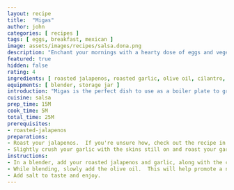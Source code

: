 ```yaml
---
layout: recipe
title:  "Migas"
author: john
categories: [ recipes ]
tags: [ eggs, breakfast, mexican ]
image: assets/images/recipes/salsa.dona.png
description: "Enchant your mornings with a hearty dose of eggs and vegetables combined onto a glorious plate of Migas that are ready for feasting."
featured: true
hidden: false
rating: 4
ingredients: [ roasted jalapenos, roasted garlic, olive oil, cilantro, salt, lime ]
equipments: [ blender, storage jar ]
introduction: "Migas is the perfect dish to use as a boiler plate to greatness.  Whether you're using fresh ingredients or left over ones, this recipe never fails to inspire taste."
cuisine: salsa
prep_time: 15M
cook_time: 5M
total_time: 25M
prerequisites:
- roasted-jalapenos
preparations:
- Roast your jalapenos.  If you're unsure how, check out the recipe in the Prerequisite section.
- Slightly crush your garlic with the skins still on and roast your garlic. Ensure you don't burn them.  Remove the skins prior to use.  The skins may char but keep the garlic protected.
instructions:
- In a blender, add your roasted jalapenos and garlic, along with the cilantro.  Add a dash of lime juice and blend until smooth.
- While blending, slowly add the olive oil.  This will help promote a nice creamy texture.  Keep blending and adding oil until desired texture is achieved.
- Add salt to taste and enjoy.
---
```

